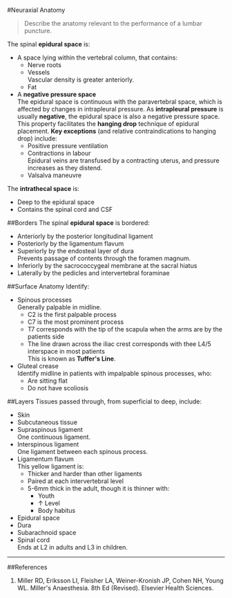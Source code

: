 #Neuraxial Anatomy
> Describe the anatomy relevant to the performance of a lumbar puncture.

The spinal **epidural space** is:
* A space lying within the vertebral column, that contains:
	* Nerve roots
	* Vessels  
	Vascular density is greater anteriorly.
	* Fat
* A **negative pressure space**  
The epidural space is continuous with the paravertebral space, which is affected by changes in intrapleural pressure. As **intrapleural pressure** is usually **negative**, the epidural space is also a negative pressure space. This property facilitates the **hanging drop** technique of epidural placement. **Key exceptions** (and relative contraindications to hanging drop) include:
	* Positive pressure ventilation
	* Contractions in labour  
	Epidural veins are transfused by a contracting uterus, and pressure increases as they distend.
	* Valsalva maneuvre


The **intrathecal space** is:
* Deep to the epidural space  
* Contains the spinal cord and CSF

##Borders
The spinal **epidural space** is bordered:
* Anteriorly by the posterior longitudinal ligament
* Posteriorly by the ligamentum flavum
* Superiorly by the endosteal layer of dura  
Prevents passage of contents through the foramen magnum.
* Inferiorly by the sacrococcygeal membrane at the sacral hiatus
* Laterally by the pedicles and intervertebral foraminae



##Surface Anatomy
Identify:
* Spinous processes  
Generally palpable in midline.
	* C2 is the first palpable process
	* C7 is the most prominent process
	* T7 corresponds with the tip of the scapula when the arms are by the patients side
	* The line drawn across the iliac crest corresponds with thee L4/5 interspace in most patients  
	This is known as **Tuffer's Line**.
* Gluteal crease  
Identify midline in patients with impalpable spinous processes, who:
	* Are sitting flat
	* Do not have scoliosis


##Layers
Tissues passed through, from superficial to deep, include:
* Skin
* Subcutaneous tissue
* Supraspinous ligament  
One continuous ligament.
* Interspinous ligament  
One ligament between each spinous process.
* Ligamentum flavum  
This yellow ligament is:
	* Thicker and harder than other ligaments
	* Paired at each intervertebral level
	* 5-6mm thick in the adult, though it is thinner with:
		* Youth
		* ↑ Level
		* Body habitus
* Epidural space
* Dura
* Subarachnoid space
* Spinal cord  
Ends at L2 in adults and L3 in children.


---

##References

1. Miller RD, Eriksson LI, Fleisher LA, Weiner-Kronish JP, Cohen NH, Young WL. Miller's Anaesthesia. 8th Ed (Revised). Elsevier Health Sciences.